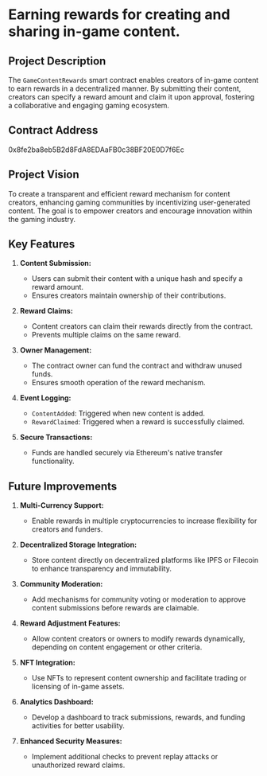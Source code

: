 #  Earning rewards for creating and sharing in-game content.

## Project Description
The `GameContentRewards` smart contract enables creators of in-game content to earn rewards in a decentralized manner. By submitting their content, creators can specify a reward amount and claim it upon approval, fostering a collaborative and engaging gaming ecosystem.

## Contract Address
0x8fe2ba8eb5B2d8FdA8EDAaFB0c38BF20E0D7f6Ec

## Project Vision
To create a transparent and efficient reward mechanism for content creators, enhancing gaming communities by incentivizing user-generated content. The goal is to empower creators and encourage innovation within the gaming industry.

## Key Features

1. **Content Submission:**
   - Users can submit their content with a unique hash and specify a reward amount.
   - Ensures creators maintain ownership of their contributions.

2. **Reward Claims:**
   - Content creators can claim their rewards directly from the contract.
   - Prevents multiple claims on the same reward.

3. **Owner Management:**
   - The contract owner can fund the contract and withdraw unused funds.
   - Ensures smooth operation of the reward mechanism.

4. **Event Logging:**
   - `ContentAdded`: Triggered when new content is added.
   - `RewardClaimed`: Triggered when a reward is successfully claimed.

5. **Secure Transactions:**
   - Funds are handled securely via Ethereum's native transfer functionality.

## Future Improvements

1. **Multi-Currency Support:**
   - Enable rewards in multiple cryptocurrencies to increase flexibility for creators and funders.

2. **Decentralized Storage Integration:**
   - Store content directly on decentralized platforms like IPFS or Filecoin to enhance transparency and immutability.

3. **Community Moderation:**
   - Add mechanisms for community voting or moderation to approve content submissions before rewards are claimable.

4. **Reward Adjustment Features:**
   - Allow content creators or owners to modify rewards dynamically, depending on content engagement or other criteria.

5. **NFT Integration:**
   - Use NFTs to represent content ownership and facilitate trading or licensing of in-game assets.

6. **Analytics Dashboard:**
   - Develop a dashboard to track submissions, rewards, and funding activities for better usability.

7. **Enhanced Security Measures:**
   - Implement additional checks to prevent replay attacks or unauthorized reward claims.


